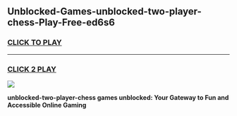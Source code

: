 
## Unblocked-Games-unblocked-two-player-chess-Play-Free-ed6s6
<h3>
<a href="https://premium76.site?title=unblocked-two-player-chess&ref=10A">CLICK TO PLAY</a></h3>
<hr>

<h3>
<a href="https://premium76.site?title=unblocked-two-player-chess&ref=10A">CLICK 2 PLAY</a>
  
</h3>

<a href="https://premium76.site?title=unblocked-two-player-chess&ref=10A"><img src="https://clearcache.store/games.png"></a>


**unblocked-two-player-chess games unblocked: Your Gateway to Fun and Accessible Online Gaming**
